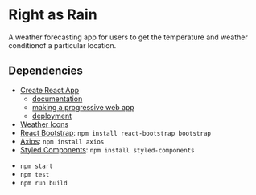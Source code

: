 
# Right as Rain
A weather forecasting app for users to get the temperature and weather conditionof a particular location.

## Dependencies
* [Create React App](https://github.com/facebook/create-react-app)
  - [documentation](https://facebook.github.io/create-react-app/docs/getting-started)
  - [making a progressive web app](https://facebook.github.io/create-react-app/docs/making-a-progressive-web-app)
  - [deployment](https://facebook.github.io/create-react-app/docs/deployment)
* [Weather Icons](https://erikflowers.github.io/weather-icons/)
* [React Bootstrap](https://react-bootstrap.github.io/): `npm install react-bootstrap bootstrap`
* [Axios](https://www.axios.com/): `npm install axios`
* [Styled Components](https://styled-components.com/): `npm install styled-components`
- `npm start`
- `npm test`
- `npm run build`
